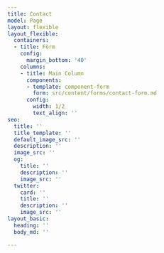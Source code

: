 ```yaml
---
title: Contact
model: Page
layout: flexible
layout_flexible:
  containers:
  - title: Form
    config:
      margin_bottom: '40'
    columns:
    - title: Main Column
      components:
      - template: component-form
        form: src/content/forms/contact-form.md
      config:
        width: 1/2
        text_align: ''
seo:
  title: ''
  title_template: ''
  default_image_src: ''
  description: ''
  image_src: ''
  og:
    title: ''
    description: ''
    image_src: ''
  twitter:
    card: ''
    title: ''
    description: ''
    image_src: ''
layout_basic:
  heading: ''
  body_md: ''

---
```

